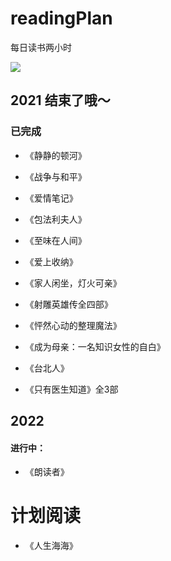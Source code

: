 # readingPlan
每日读书两小时

![](https://p3-juejin.byteimg.com/tos-cn-i-k3u1fbpfcp/96d36d1cb7ff463285b9cf9cf8e31e3b~tplv-k3u1fbpfcp-watermark.image)

## 2021 结束了哦～

### 已完成

- 《静静的顿河》 

- 《战争与和平》 

- 《爱情笔记》 

- 《包法利夫人》

- 《至味在人间》 

- 《爱上收纳》

- 《家人闲坐，灯火可亲》

- 《射雕英雄传全四部》

- 《怦然心动的整理魔法》

- 《成为母亲：一名知识女性的自白》

- 《台北人》

- 《只有医生知道》全3部


## 2022

#### 进行中： 

- 《朗读者》




# 计划阅读

- 《人生海海》



